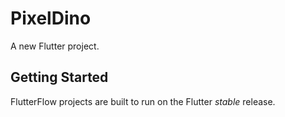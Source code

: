 # PixelDino

A new Flutter project.

## Getting Started

FlutterFlow projects are built to run on the Flutter _stable_ release.
